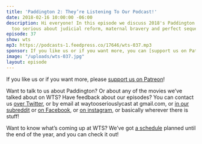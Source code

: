 ```yaml
---
title: 'Paddington 2: They’re Listening To Our Podcast!'
date: 2018-02-16 10:00:00 -06:00
description: Hi everyone! In this episode we discuss 2018's Paddington 2! We get way
  too serious about judicial reform, maternal bravery and perfect sequels.
episode: 37
show: wts
mp3: https://podcasts-1.feedpress.co/17646/wts-037.mp3
sponsor: If you like us or if you want more, you can [support us on Patreon](https://www.patreon.com/clockworkscast)!
image: "/uploads/wts-037.jpg"
layout: episode
---
```


If you like us or if you want more, please [support us on Patreon](https://www.patreon.com/clockworkscast)!

Want to talk to us about Paddington? Or about any of the movies we’ve talked about on WTS? Have feedback about our episodes? You can contact us [over Twitter](http://www.twitter.com/wtscast), or by email at waytooseriouslycast at gmail.com, or [in our subreddit](https://www.reddit.com/r/Goodstuff_fm/) or [on Facebook](http://www.facebook.com/wtscast), or [on instagram](https://www.instagram.com/waytooseriously/), or basically wherever there is stuff!

Want to know what’s coming up at WTS? We’ve got [a schedule](https://docs.google.com/document/d/1f6fvTgbzQOCUD_potL6mWClmSC3D2cOBgKz36OwSC68) planned until the end of the year, and you can check it out!
